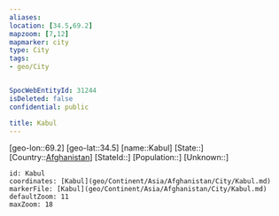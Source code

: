 ```yaml
---
aliases: 
location: [34.5,69.2]
mapzoom: [7,12] 
mapmarker: city 
type: City
tags:
- geo/City


SpocWebEntityId: 31244
isDeleted: false
confidential: public

title: Kabul
---
```

[geo-lon::69.2]
[geo-lat::34.5]
[name::Kabul]
[State::]
[Country::[Afghanistan](geo/Continent/Asia/Afghanistan.md)]
[StateId::]
[Population::]
[Unknown::]


```leaflet
id: Kabul
coordinates: [Kabul](geo/Continent/Asia/Afghanistan/City/Kabul.md)
markerFile: [Kabul](geo/Continent/Asia/Afghanistan/City/Kabul.md)
defaultZoom: 11 
maxZoom: 18
```



